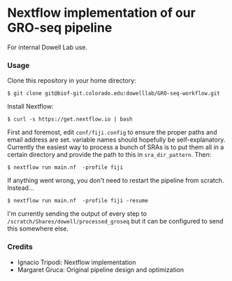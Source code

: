 # Nextflow implementation of our GRO-seq pipeline

For internal Dowell Lab use.

### Usage

Clone this repository in your home directory:

    $ git clone git@biof-git.colorado.edu:dowelllab/GRO-seq-workflow.git

Install Nextflow:

    $ curl -s https://get.nextflow.io | bash

First and foremost, edit `conf/fiji.config` to ensure the proper paths and email address are set. variable names should hopefully be self-explanatory. Currently the easiest way to process a bunch of SRAs is to put them all in a certain directory and provide the path to this in `sra_dir_pattern`. Then:

    $ nextflow run main.nf  -profile fiji

If anything went wrong, you don't need to restart the pipeline from scratch. Instead...

    $ nextflow run main.nf  -profile fiji -resume

I'm currently sending the output of every step to `/scratch/Shares/dowell/processed_groseq` but it can be configured to send this somewhere else.

### Credits

* Ignacio Tripodi: Nextflow implementation
* Margaret Gruca: Original pipeline design and optimization
